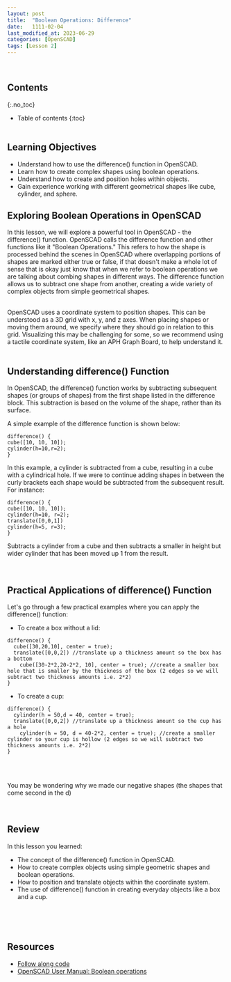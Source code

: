 ```yaml
---
layout: post
title:  "Boolean Operations: Difference"
date:   1111-02-04
last_modified_at: 2023-06-29
categories: [OpenSCAD]
tags: [Lesson 2]
---
```

<br>

## Contents
{:.no_toc}
* Table of contents
{:toc}
<br><br>

## Learning Objectives
- Understand how to use the difference() function in OpenSCAD.
- Learn how to create complex shapes using boolean operations.
- Understand how to create and position holes within objects.
- Gain experience working with different geometrical shapes like cube, cylinder, and sphere.

## Exploring Boolean Operations in OpenSCAD
In this lesson, we will explore a powerful tool in OpenSCAD - the difference() function. OpenSCAD calls the difference function and other functions like it "Boolean Operations." This refers to how the shape is processed behind the scenes in OpenSCAD where overlapping portions of shapes are marked either true or false, if that doesn't make a whole lot of sense that is okay just know that when we refer to boolean operations we are talking about combing shapes in different ways. The difference function allows us to subtract one shape from another, creating a wide variety of complex objects from simple geometrical shapes.
<br><br>

OpenSCAD uses a coordinate system to position shapes. This can be understood as a 3D grid with x, y, and z axes. When placing shapes or moving them around, we specify where they should go in relation to this grid. Visualizing this may be challenging for some, so we recommend using a tactile coordinate system, like an APH Graph Board, to help understand it.
<br><br>

## Understanding difference() Function
In OpenSCAD, the difference() function works by subtracting subsequent shapes (or groups of shapes) from the first shape listed in the difference block. This subtraction is based on the volume of the shape, rather than its surface.

A simple example of the difference function is shown below:

```
difference() {
cube([10, 10, 10]);
cylinder(h=10,r=2);
}
```

In this example, a cylinder is subtracted from a cube, resulting in a cube with a cylindrical hole. If we were to continue adding shapes in between the curly brackets each shape would be subtracted from the subsequent result. For instance:

```
difference() {
cube([10, 10, 10]);
cylinder(h=10, r=2);
translate([0,0,1])
cylinder(h=5, r=3);
}
```

Subtracts a cylinder from a cube and then subtracts a smaller in height but wider cylinder that has been moved up 1 from the result.
<br><br><br>

## Practical Applications of difference() Function
Let's go through a few practical examples where you can apply the difference() function:

- To create a box without a lid:

``` 
difference() {
  cube([30,20,10], center = true);
  translate([0,0,2]) //translate up a thickness amount so the box has a bottom
    cube([30-2*2,20-2*2, 10], center = true); //create a smaller box hole that is smaller by the thickness of the box (2 edges so we will subtract two thickness amounts i.e. 2*2)
}
```

- To create a cup:

```
difference() {
  cylinder(h = 50,d = 40, center = true);
  translate([0,0,2]) //translate up a thickness amount so the cup has a hole
    cylinder(h = 50, d = 40-2*2, center = true); //create a smaller cylinder so your cup is hollow (2 edges so we will subtract two thickness amounts i.e. 2*2)
}
```
<br><br>

You may be wondering why we made our negative shapes (the shapes that come second in the d)
<br><br><br>

## Review
In this lesson you learned:
- The concept of the difference() function in OpenSCAD.
- How to create complex objects using simple geometric shapes and boolean operations.
- How to position and translate objects within the coordinate system.
- The use of difference() function in creating everyday objects like a box and a cup.

<br><br><br>

## Resources
- [Follow along code](https://raw.githubusercontent.com/funkonaut/openSCAD_lessons/main/Lessons/Lesson%202/2_2_bool_diff_student.scad)
- [OpenSCAD User Manual: Boolean operations](https://en.wikibooks.org/wiki/OpenSCAD_User_Manual/Boolean_Operations)

<br><br><br>